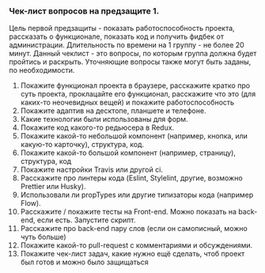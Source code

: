 ### Чек-лист вопросов на предзащите 1.
Цель первой предзащиты - показать работоспособность проекта, рассказать о функционале, показать код и получить фидбек от администрации. Длительность по времени на 1 группу - не более 20 минут. Данный чеклист - это вопросы, по которым группа должна будет пройтись и раскрыть. Уточняющие вопросы также могут быть заданы, по необходимости. 

1) Покажите функционал проекта в браузере, расскажите кратко про суть проекта, проклацайте его функционал, расскажите что это (для каких-то неочевидных вещей) и покажите работоспособность
2) Покажите адаптив на десктопе, планшете и телефоне. 
3) Какие технологии были использованы для форм.
4) Покажите код какого-то редьюсера в Redux.
5) Покажите какой-то небольшой компонент (например, кнопка, или какую-то карточку), структура, код.
6) Покажите какой-то большой компонент (например, страницу), структура, код
7) Покажите настройки Travis или другой ci. 
8) Расскажите про линтеры кода (Eslint, Stylelint, другие, возможно Prettier или Husky).
9) Использовали ли propTypes или другие типизаторы кода (например Flow).
10) Расскажите / покажите тесты на Front-end. Можно показать на back-end, если есть. Запустите скрипт.
11) Расскажите про back-end пару слов (если он самописный, можно чуть больше)
12) Покажите какой-то pull-request с комментариями и обсуждениями.
13) Покажите чек-лист задач, какие нужно ещё сделать, чтоб проект был готов и можно было защищаться

